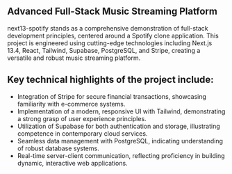## Advanced Full-Stack Music Streaming Platform

next13-spotify stands as a comprehensive demonstration of full-stack development principles, centered around a Spotify clone application. This project is engineered using cutting-edge technologies including Next.js 13.4, React, Tailwind, Supabase, PostgreSQL, and Stripe, creating a versatile and robust music streaming platform.

## Key technical highlights of the project include:

- Integration of Stripe for secure financial transactions, showcasing familiarity with e-commerce systems.
- Implementation of a modern, responsive UI with Tailwind, demonstrating a strong grasp of user experience principles.
- Utilization of Supabase for both authentication and storage, illustrating competence in contemporary cloud services.
- Seamless data management with PostgreSQL, indicating understanding of robust database systems.
- Real-time server-client communication, reflecting proficiency in building dynamic, interactive web applications.
